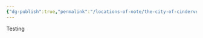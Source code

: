 ```yaml
---
{"dg-publish":true,"permalink":"/locations-of-note/the-city-of-cinderveil/the-city-of-cinderveil/","pinned":true}
---
```


Testing
